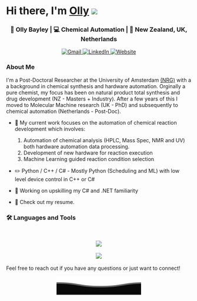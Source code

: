 
<h1>Hi there, I'm <a href="https://ollybayley.netlify.app/">Olly</a> <img src="https://media.giphy.com/media/hvRJCLFzcasrR4ia7z/giphy.gif" width="25px"> </h1>

<div align="center">
    <h3>🙎 Olly Bayley | 💻 Chemical Automation | 📍 New Zealand, UK, Netherlands </h3>
    <a href="mailto:o.m.bayley@uva.nl">
      <img src="https://img.icons8.com/?size=100&id=19408&format=png&color=000000" alt="Gmail" width="40"/>
    </a>
    <a href="https://linkedin.com/in/ollybayleynz/" target="_blank">
      <img src="https://img.icons8.com/color/48/linkedin--v1.png" alt="LinkedIn" width="40"/>
    </a>
    <a href="https://ollybayley.netlify.app/" target="_blank">
      <img src="https://img.icons8.com/?size=100&id=102562&format=png&color=000000" alt="Website" width="40"/>
    </a>
</div>
    
### About Me
I'm a Post-Doctoral Researcher at the University of Amsterdam <a href="https://www.noelresearchgroup.com/">(NRG)<a> with a a background in chemical synthesis and hardware automation.
Orginally a pure chemist, my focus has been on natural product total synthesis and drug development (NZ - Masters + Industry). After a few years of this I moved to Molecular Machine research (UK - PhD) and subsequently to chemical automation (Netherlands - Post-Doc).

- 🔭 My current work focuses on the automation of chemical reaction development which involves:
    1) Automation of chemical analysis (HPLC, Mass Spec, NMR and UV) both hardware automation data processing.
    2) Development of new hardware for reaction execution
    3) Machine Learning guided reaction condition selection

- ✏️ Python / C++ / C# - Mostly Python (Scheduling and ML) with low level device control in C++ or C#
- 🌱 Working on upskilling my C# and .NET familiarity
- 📙 Check out my <a src="./Oliver Bayley CV_online.pdf">resume<a>.
  

### 🛠️ Languages and Tools

<br>

<p align="center">
  <img src="https://skillicons.dev/icons?i=py,cpp,cs,java,html,css,js" />
</p>
<p align="center">
  <img src="https://skillicons.dev/icons?i=pytorch,arduino,raspberrypi,vscode,pycharm" />
</p>


Feel free to reach out if you have any questions or just want to connect!

<p align="center">
        <img src="./Bottom.svg" alt="Github Stats" />
</p>
